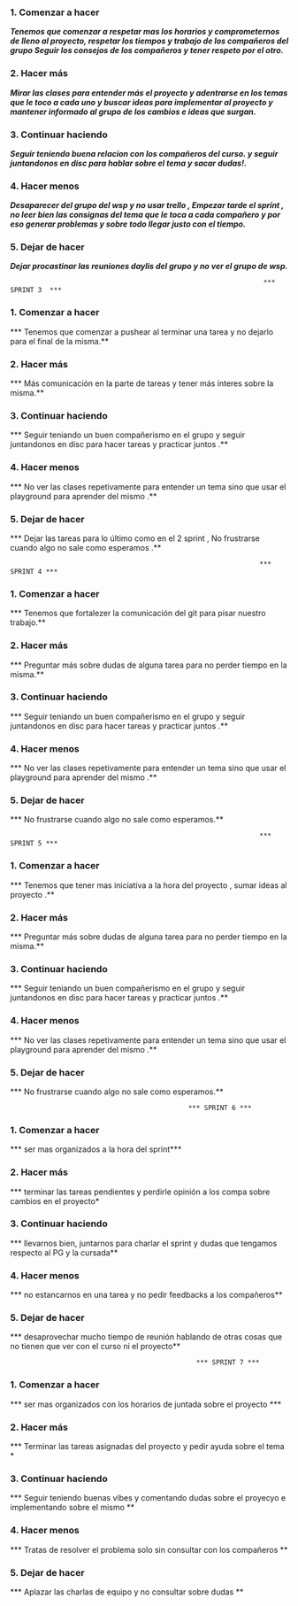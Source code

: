 ### 1. Comenzar a hacer

  ***Tenemos que comenzar a respetar mas los horarios y comprometernos de lleno al proyecto, respetar los tiempos y trabajo de los compañeros del grupo Seguir los consejos de los compañeros y tener respeto por el otro.***

 ### 2. Hacer más

  ***Mirar las clases para entender más el proyecto y adentrarse en los temas que le toco a cada uno y buscar ideas para implementar al proyecto y mantener informado al grupo de los cambios e ideas que surgan.***
  
  ### 3. Continuar haciendo

  ***Seguir teniendo buena relacion con los compañeros del curso. y seguir juntandonos en disc para hablar sobre el tema y sacar dudas!.***
  
 ###  4. Hacer menos

  ***Desaparecer del grupo del wsp y no usar trello , Empezar tarde el sprint , no leer bien las consignas del tema que le toca a cada compañero y por eso generar problemas y sobre todo llegar justo con el tiempo.***

 ### 5. Dejar de hacer

  ***Dejar procastinar las reuniones daylis del grupo y no ver el grupo de wsp.***

                                                                    *** SPRINT 3  ***

### 1. Comenzar a hacer 

  *** Tenemos que comenzar a pushear al terminar una tarea y no dejarlo para el final de la misma.**

### 2. Hacer más

  *** Más comunicación en la parte de tareas y tener más interes sobre la misma.**

### 3. Continuar haciendo

  *** Seguir teniando un buen compañerismo en el grupo y seguir juntandonos en disc para hacer tareas y practicar juntos .**

###  4. Hacer menos

 *** No ver las clases repetivamente para entender un tema sino que usar el playground para aprender del mismo .**

### 5. Dejar de hacer

*** Dejar las tareas para lo último como en el 2 sprint , No frustrarse cuando algo no sale como esperamos .**


                                                                   *** SPRINT 4 ***

### 1. Comenzar a hacer 

  *** Tenemos que fortalezer la comunicación del git para pisar nuestro trabajo.**

### 2. Hacer más

  *** Preguntar más sobre dudas de alguna tarea para no perder tiempo en la misma.**

### 3. Continuar haciendo

  *** Seguir teniando un buen compañerismo en el grupo y seguir juntandonos en disc para hacer tareas y practicar juntos .**

###  4. Hacer menos

 *** No ver las clases repetivamente para entender un tema sino que usar el playground para aprender del mismo .**

### 5. Dejar de hacer

*** No frustrarse cuando algo no sale como esperamos.**


                                                                   *** SPRINT 5 ***


### 1. Comenzar a hacer 

  *** Tenemos que tener mas iniciativa a la hora del proyecto , sumar ideas al proyecto .**

### 2. Hacer más

  *** Preguntar más sobre dudas de alguna tarea para no perder tiempo en la misma.**

### 3. Continuar haciendo

  *** Seguir teniando un buen compañerismo en el grupo y seguir juntandonos en disc para hacer tareas y practicar juntos .**

###  4. Hacer menos

 *** No ver las clases repetivamente para entender un tema sino que usar el playground para aprender del mismo .**

### 5. Dejar de hacer

*** No frustrarse cuando algo no sale como esperamos.**

                                                 *** SPRINT 6 ***
                                                               
### 1. Comenzar a hacer 

  *** ser mas organizados a la hora del sprint***

### 2. Hacer más

  *** terminar las tareas pendientes y perdirle opinión a los compa sobre cambios en el proyecto*

### 3. Continuar haciendo

  *** llevarnos bien, juntarnos para charlar el sprint y dudas que tengamos respecto al PG y la cursada**

###  4. Hacer menos

 *** no estancarnos en una tarea y no pedir feedbacks a los compañeros**

### 5. Dejar de hacer

*** desaprovechar mucho tiempo de reunión hablando de otras cosas que no tienen que ver con el curso ni el proyecto**

                                                   *** SPRINT 7 ***
                                                
### 1. Comenzar a hacer 

  *** ser mas organizados con los horarios de juntada sobre el proyecto ***

### 2. Hacer más

  *** Terminar las tareas asignadas del proyecto y pedir ayuda sobre el tema *

### 3. Continuar haciendo

  *** Seguir teniendo buenas vibes y comentando dudas sobre el proyecyo e implementando sobre el mismo **

###  4. Hacer menos

 *** Tratas de resolver el problema solo sin consultar con los compañeros **

### 5. Dejar de hacer

*** Aplazar las charlas de equipo y no consultar sobre dudas **

